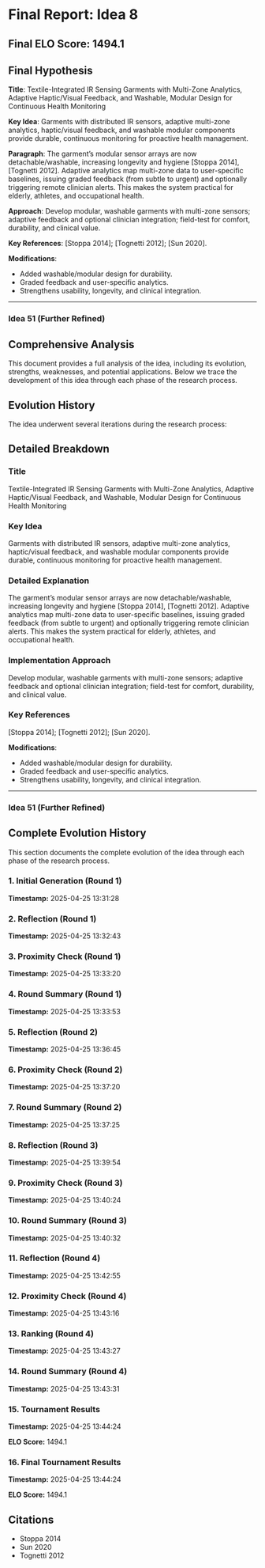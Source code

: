 # Final Report: Idea 8

## Final ELO Score: 1494.1

## Final Hypothesis

**Title**: Textile-Integrated IR Sensing Garments with Multi-Zone Analytics, Adaptive Haptic/Visual Feedback, and Washable, Modular Design for Continuous Health Monitoring

**Key Idea**: Garments with distributed IR sensors, adaptive multi-zone analytics, haptic/visual feedback, and washable modular components provide durable, continuous monitoring for proactive health management.

**Paragraph**: The garment’s modular sensor arrays are now detachable/washable, increasing longevity and hygiene [Stoppa 2014], [Tognetti 2012]. Adaptive analytics map multi-zone data to user-specific baselines, issuing graded feedback (from subtle to urgent) and optionally triggering remote clinician alerts. This makes the system practical for elderly, athletes, and occupational health.

**Approach**: Develop modular, washable garments with multi-zone sensors; adaptive feedback and optional clinician integration; field-test for comfort, durability, and clinical value.

**Key References**: [Stoppa 2014]; [Tognetti 2012]; [Sun 2020].

**Modifications**:
- Added washable/modular design for durability.
- Graded feedback and user-specific analytics.
- Strengthens usability, longevity, and clinical integration.

---

### Idea 51 (Further Refined)

## Comprehensive Analysis

This document provides a full analysis of the idea, including its evolution, strengths, weaknesses, and potential applications. Below we trace the development of this idea through each phase of the research process.

## Evolution History

The idea underwent several iterations during the research process:

## Detailed Breakdown

### Title

Textile-Integrated IR Sensing Garments with Multi-Zone Analytics, Adaptive Haptic/Visual Feedback, and Washable, Modular Design for Continuous Health Monitoring

### Key Idea

Garments with distributed IR sensors, adaptive multi-zone analytics, haptic/visual feedback, and washable modular components provide durable, continuous monitoring for proactive health management.

### Detailed Explanation

The garment’s modular sensor arrays are now detachable/washable, increasing longevity and hygiene [Stoppa 2014], [Tognetti 2012]. Adaptive analytics map multi-zone data to user-specific baselines, issuing graded feedback (from subtle to urgent) and optionally triggering remote clinician alerts. This makes the system practical for elderly, athletes, and occupational health.

### Implementation Approach

Develop modular, washable garments with multi-zone sensors; adaptive feedback and optional clinician integration; field-test for comfort, durability, and clinical value.

### Key References

[Stoppa 2014]; [Tognetti 2012]; [Sun 2020].

**Modifications**:
- Added washable/modular design for durability.
- Graded feedback and user-specific analytics.
- Strengthens usability, longevity, and clinical integration.

---

### Idea 51 (Further Refined)

## Complete Evolution History

This section documents the complete evolution of the idea through each phase of the research process.

### 1. Initial Generation (Round 1)
**Timestamp:** 2025-04-25 13:31:28



### 2. Reflection (Round 1)
**Timestamp:** 2025-04-25 13:32:43



### 3. Proximity Check (Round 1)
**Timestamp:** 2025-04-25 13:33:20



### 4. Round Summary (Round 1)
**Timestamp:** 2025-04-25 13:33:53



### 5. Reflection (Round 2)
**Timestamp:** 2025-04-25 13:36:45



### 6. Proximity Check (Round 2)
**Timestamp:** 2025-04-25 13:37:20



### 7. Round Summary (Round 2)
**Timestamp:** 2025-04-25 13:37:25



### 8. Reflection (Round 3)
**Timestamp:** 2025-04-25 13:39:54



### 9. Proximity Check (Round 3)
**Timestamp:** 2025-04-25 13:40:24



### 10. Round Summary (Round 3)
**Timestamp:** 2025-04-25 13:40:32



### 11. Reflection (Round 4)
**Timestamp:** 2025-04-25 13:42:55



### 12. Proximity Check (Round 4)
**Timestamp:** 2025-04-25 13:43:16



### 13. Ranking (Round 4)
**Timestamp:** 2025-04-25 13:43:27



### 14. Round Summary (Round 4)
**Timestamp:** 2025-04-25 13:43:31



### 15. Tournament Results
**Timestamp:** 2025-04-25 13:44:24

**ELO Score:** 1494.1



### 16. Final Tournament Results
**Timestamp:** 2025-04-25 13:44:24

**ELO Score:** 1494.1



## Citations

- Stoppa 2014
- Sun 2020
- Tognetti 2012
